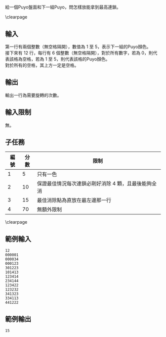 #

給一個Puyo盤面和下一組Puyo，問怎樣放能拿到最高連鎖。  

\clearpage

## 輸入
第一行有兩個整數（無空格隔開），數值為 1 至 5，表示下一組的Puyo顏色。  
接下來有 12 行，每行有 6 個整數（無空格隔開），對於所有數字，若為 0，則代表該格為空格，若為 1 至 5，則代表該格的Puyo顏色。  
對於所有的空格，其上方一定是空格。  

## 輸出
輸出一行為需要旋轉的次數。  

## 輸入限制
無。  

## 子任務
| 編號 | 分數 |    限制    |
| --- | --- | ---------- |
|  1  | 5 | 只有一色 |
|  2  | 10 | 保證最佳情況每次連鎖必剛好消除 4 顆，且最後能夠全消 |
|  3  | 15 | 最佳消除點為直放在最左邊那一行 |
|  4  | 70 | 無額外限制 |

\clearpage

## 範例輸入
```
12
000001
000034
000123
301223
101413
123414
234144
123422
123232
341323
334113
441222
```

## 範例輸出
```
15
```
